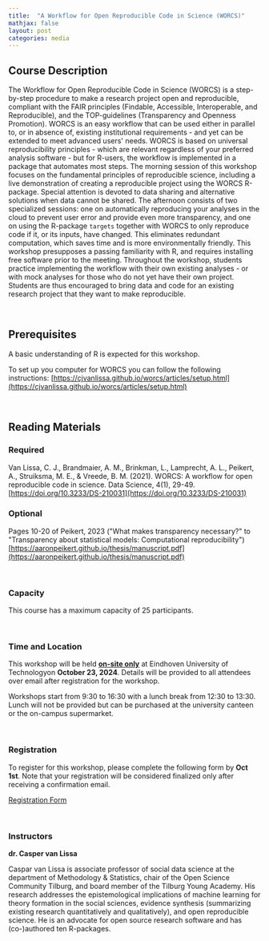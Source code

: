 ```yaml
---
title:  "A Workflow for Open Reproducible Code in Science (WORCS)"
mathjax: false
layout: post
categories: media
---
```


## Course Description

The Workflow for Open Reproducible Code in Science (WORCS) is a step-by-step procedure to make a research project open and reproducible, compliant with the FAIR principles (Findable, Accessible, Interoperable, and Reproducible), and the TOP-guidelines (Transparency and Openness Promotion). WORCS is an easy workflow that can be used either in parallel to, or in absence of, existing institutional requirements - and yet can be extended to meet advanced users' needs. WORCS is based on universal reproducibility principles - which are relevant regardless of your preferred analysis software - but for R-users, the workflow is implemented in a package that automates most steps. The morning session of this workshop focuses on the fundamental principles of reproducible science, including a live demonstration of creating a reproducible project using the WORCS R-package. Special attention is devoted to data sharing and alternative solutions when data cannot be shared. The afternoon consists of two specialized sessions: one on  automatically reproducing your analyses in the cloud to prevent user error and provide even more transparency, and one on using the R-package `targets` together with WORCS to only reproduce code if it, or its inputs, have changed. This eliminates redundant computation, which saves time and is more environmentally friendly. This workshop presupposes a passing familiarity with R, and requires installing free software prior to the meeting. Throughout the workshop, students practice implementing the workflow with their own existing analyses - or with mock analyses for those who do not yet have their own project. Students are thus encouraged to bring data and code for an existing research project that they want to make reproducible.

<br>

## Prerequisites 

A basic understanding of R is expected for this workshop.

To set up you computer for WORCS you can follow the following instructions: [https://cjvanlissa.github.io/worcs/articles/setup.html](https://cjvanlissa.github.io/worcs/articles/setup.html)

<br>

## Reading Materials

### Required

Van Lissa, C. J., Brandmaier, A. M., Brinkman, L., Lamprecht, A. L., Peikert, A., Struiksma, M. E., & Vreede, B. M. (2021). WORCS: A workflow for open reproducible code in science. Data Science, 4(1), 29-49. [https://doi.org/10.3233/DS-210031](https://doi.org/10.3233/DS-210031)

### Optional

Pages 10-20 of Peikert, 2023 ("What makes transparency necessary?" to "Transparency about statistical models: Computational reproducibility") [https://aaronpeikert.github.io/thesis/manuscript.pdf](https://aaronpeikert.github.io/thesis/manuscript.pdf)

<br>

### Capacity

This course has a maximum capacity of 25 participants.

<br>

### Time and Location

This workshop will be held <ins>**on-site only**</ins> at Eindhoven University of Technologyon **October 23, 2024**. Details will be provided to all attendees over email after registration for the workshop.

Workshops start from 9:30 to 16:30 with a lunch break from 12:30 to 13:30. Lunch will not be provided but can be purchased at the university canteen or the on-campus supermarket. 

<br>

### Registration

To register for this workshop, please complete the following form by **Oct 1st**. Note that your registration will be considered finalized only after receiving a confirmation email.

[Registration Form](https://forms.office.com/Pages/ResponsePage.aspx?id=R_J9zM5gD0qddXBM9g78ZP_Kihp-VglPgWom9gajHXdUN1VXUFFDVEtSWVJVNUlOUkw0QUo4WkI1WS4u)

<br>

### Instructors

**dr. Casper van Lissa**

Caspar van Lissa is associate professor of social data science at the department of Methodology & Statistics, chair of the Open Science Community Tilburg, and board member of the Tilburg Young Academy. His research addresses the epistemological implications of machine learning for theory formation in the social sciences, evidence synthesis (summarizing existing research quantitatively and qualitatively), and open reproducible science. He is an advocate for open source research software and has (co-)authored ten R-packages.

